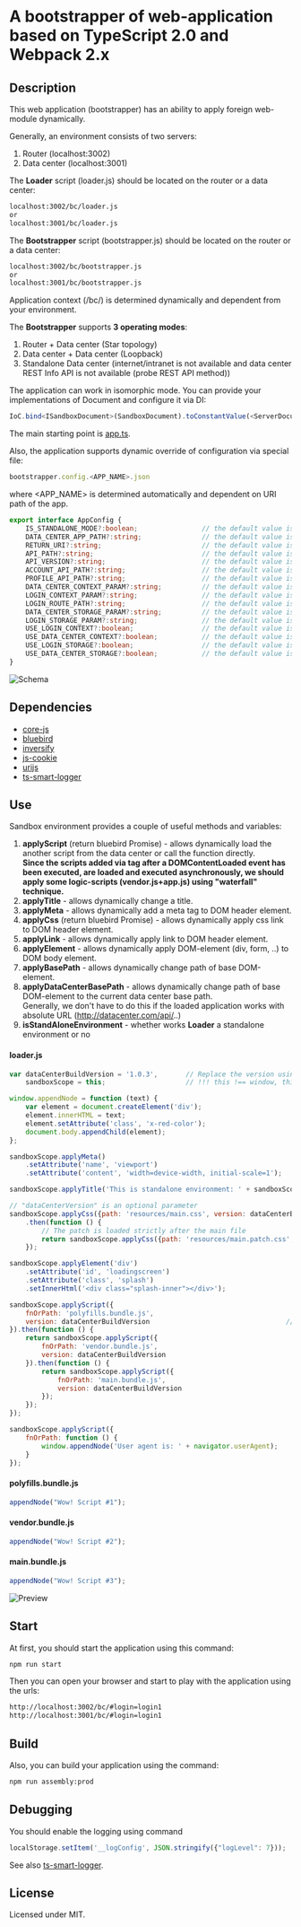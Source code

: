 # A bootstrapper of web-application based on TypeScript 2.0 and Webpack 2.x

## Description

This web application (bootstrapper) has an ability to apply foreign web-module dynamically.  

Generally, an environment consists of two servers:  
1. Router (localhost:3002)  
2. Data center (localhost:3001)  

The **Loader** script (loader.js) should be located on the router or a data center:  

```sh
localhost:3002/bc/loader.js
or
localhost:3001/bc/loader.js
```

The **Bootstrapper** script (bootstrapper.js) should be located on the router or a data center:  

```sh
localhost:3002/bc/bootstrapper.js
or
localhost:3001/bc/bootstrapper.js
```

Application context (/bc/) is determined dynamically and dependent from your environment.

The **Bootstrapper** supports **3 operating modes**:  

1. Router + Data center (Star topology)  
2. Data center + Data center (Loopback)  
3. Standalone Data center (internet/intranet is not available and data center REST Info API is not available (probe REST API method))  

The application can work in isomorphic mode. You can provide your implementations of Document and configure it via DI:

```typescript
IoC.bind<ISandboxDocument>(SandboxDocument).toConstantValue(<ServerDocumentInstance extends Document>);
```

The main starting point is [app.ts](src/app.ts).  

Also, the application supports dynamic override of configuration via special file:  

```javascript
bootstrapper.config.<APP_NAME>.json
```

where <APP_NAME> is determined automatically and dependent on URI path of the app.

```typescript
export interface AppConfig {
    IS_STANDALONE_MODE?:boolean;                // the default value is false
    DATA_CENTER_APP_PATH?:string;               // the default value is determined automatically => 'http://data-center.domain.com/<DATA_CENTER_APP_PATH>'
    RETURN_URI?:string;                         // the default value is 'return_url'
    API_PATH?:string;                           // the default value is '/api'
    API_VERSION?:string;                        // the default value is '1'
    ACCOUNT_API_PATH?:string;                   // the default value is 'accounts'
    PROFILE_API_PATH?:string;                   // the default value is 'profile', can be null or '' explicitly and can not be considered
    DATA_CENTER_CONTEXT_PARAM?:string;          // the default value is 'dc'
    LOGIN_CONTEXT_PARAM?:string;                // the default value is 'login'
    LOGIN_ROUTE_PATH?:string;                   // the default value is '/login', can be null explicitly and can not be considered
    DATA_CENTER_STORAGE_PARAM?:string;          // the default value is 'host'
    LOGIN_STORAGE_PARAM?:string;                // the default value is 'username'
    USE_LOGIN_CONTEXT?:boolean;                 // the default value is true
    USE_DATA_CENTER_CONTEXT?:boolean;           // the default value is true
    USE_LOGIN_STORAGE?:boolean;                 // the default value is true
    USE_DATA_CENTER_STORAGE?:boolean;           // the default value is false [in production mode]
}
```

![Schema](schema.jpeg)

## Dependencies

* [core-js](https://www.npmjs.com/package/core-js)  
* [bluebird](https://www.npmjs.com/package/bluebird)  
* [inversify](https://www.npmjs.com/package/inversify)  
* [js-cookie](https://www.npmjs.com/package/js-cookie)  
* [urijs](https://www.npmjs.com/package/urijs)  
* [ts-smart-logger](https://www.npmjs.com/package/ts-smart-logger)  

## Use

Sandbox environment provides a couple of useful methods and variables:  

1. **applyScript** (return bluebird Promise) - allows dynamically load the another script from the data center or call the function directly.  
**Since the scripts added via tag after a DOMContentLoaded event has been executed, are loaded and executed asynchronously, we should apply some logic-scripts (vendor.js+app.js) using "waterfall" technique.**  
2. **applyTitle** - allows dynamically change a title.  
3. **applyMeta** - allows dynamically add a meta tag to DOM header element.  
4. **applyCss** (return bluebird Promise) - allows dynamically apply css link to DOM header element.  
5. **applyLink** - allows dynamically apply link to DOM header element.  
6. **applyElement** - allows dynamically apply DOM-element (div, form, ..) to DOM body element.  
7. **applyBasePath** - allows dynamically change path of base DOM-element.  
8. **applyDataCenterBasePath** - allows dynamically change path of base DOM-element to the current data center base path.  
Generally, we don't have to do this if the loaded application works with absolute URL (http://datacenter.com/api/..)  
9. **isStandAloneEnvironment** - whether works **Loader** a standalone environment or no  

#### loader.js
```javascript
var dataCenterBuildVersion = '1.0.3',       // Replace the version using Webpack plugins
	sandboxScope = this;                    // !!! this !== window, this === Sandbox context !!!

window.appendNode = function (text) {
	var element = document.createElement('div');
	element.innerHTML = text;
	element.setAttribute('class', 'x-red-color');
	document.body.appendChild(element);
};

sandboxScope.applyMeta()
	.setAttribute('name', 'viewport')
	.setAttribute('content', 'width=device-width, initial-scale=1');

sandboxScope.applyTitle('This is standalone environment: ' + sandboxScope.isStandAloneEnvironment);

// "dataCenterVersion" is an optional parameter
sandboxScope.applyCss({path: 'resources/main.css', version: dataCenterBuildVersion})
	.then(function () {
		// The patch is loaded strictly after the main file
		return sandboxScope.applyCss({path: 'resources/main.patch.css', version: dataCenterBuildVersion})
	});

sandboxScope.applyElement('div')
	.setAttribute('id', 'loadingscreen')
	.setAttribute('class', 'splash')
	.setInnerHtml('<div class="splash-inner"></div>');

sandboxScope.applyScript({
	fnOrPath: 'polyfills.bundle.js',
	version: dataCenterBuildVersion                                  // "dataCenterVersion" is an optional parameter
}).then(function () {
	return sandboxScope.applyScript({
		fnOrPath: 'vendor.bundle.js',
		version: dataCenterBuildVersion
	}).then(function () {
		return sandboxScope.applyScript({
			fnOrPath: 'main.bundle.js',
			version: dataCenterBuildVersion
		});
	});
});

sandboxScope.applyScript({
	fnOrPath: function () {
		window.appendNode('User agent is: ' + navigator.userAgent);
	}
});
```

#### polyfills.bundle.js
```javascript
appendNode("Wow! Script #1");
```

#### vendor.bundle.js
```javascript
appendNode("Wow! Script #2");
```

#### main.bundle.js
```javascript
appendNode("Wow! Script #3");
```


![Preview](preview.png)

## Start

At first, you should start the application using this command:

```sh
npm run start
```

Then you can open your browser and start to play with the application using the urls:

```sh
http://localhost:3002/bc/#login=login1
http://localhost:3001/bc/#login=login1
```

## Build

Also, you can build your application using the command:

```sh
npm run assembly:prod
```

## Debugging

You should enable the logging using command
```javascript
localStorage.setItem('__logConfig', JSON.stringify({"logLevel": 7}));
```
See also [ts-smart-logger](https://www.npmjs.com/package/ts-smart-logger).  

## License

Licensed under MIT.